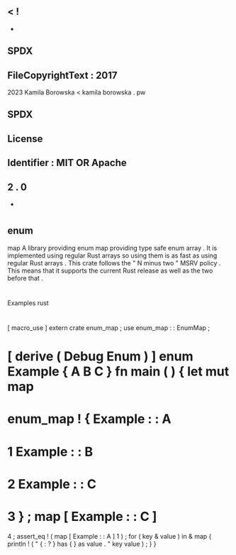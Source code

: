 <
!
-
-
SPDX
-
FileCopyrightText
:
2017
-
2023
Kamila
Borowska
<
kamila
borowska
.
pw
>
SPDX
-
License
-
Identifier
:
MIT
OR
Apache
-
2
.
0
-
-
>
#
enum
-
map
A
library
providing
enum
map
providing
type
safe
enum
array
.
It
is
implemented
using
regular
Rust
arrays
so
using
them
is
as
fast
as
using
regular
Rust
arrays
.
This
crate
follows
the
"
N
minus
two
"
MSRV
policy
.
This
means
that
it
supports
the
current
Rust
release
as
well
as
the
two
before
that
.
#
#
Examples
rust
#
[
macro_use
]
extern
crate
enum_map
;
use
enum_map
:
:
EnumMap
;
#
[
derive
(
Debug
Enum
)
]
enum
Example
{
A
B
C
}
fn
main
(
)
{
let
mut
map
=
enum_map
!
{
Example
:
:
A
=
>
1
Example
:
:
B
=
>
2
Example
:
:
C
=
>
3
}
;
map
[
Example
:
:
C
]
=
4
;
assert_eq
!
(
map
[
Example
:
:
A
]
1
)
;
for
(
key
&
value
)
in
&
map
{
println
!
(
"
{
:
?
}
has
{
}
as
value
.
"
key
value
)
;
}
}

